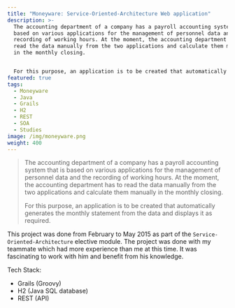 ```yaml
---
title: "Moneyware: Service-Oriented-Architecture Web application"
description: >-
  The accounting department of a company has a payroll accounting system that is
  based on various applications for the management of personnel data and the
  recording of working hours. At the moment, the accounting department has to
  read the data manually from the two applications and calculate them manually
  in the monthly closing.


  For this purpose, an application is to be created that automatically generates the monthly statement from the data and displays it as required.
featured: true
tags:
  - Moneyware
  - Java
  - Grails
  - H2
  - REST
  - SOA
  - Studies
image: /img/moneyware.png
weight: 400
---
```


> The accounting department of a company has a payroll accounting system that is based on various applications for the management of personnel data and the recording of working hours. At the moment, the accounting department has to read the data manually from the two applications and calculate them manually in the monthly closing.
>
> For this purpose, an application is to be created that automatically generates the monthly statement from the data and displays it as required.

This project was done from February to May 2015 as part of the `Service-Oriented-Architecture` elective module. The project was done with my teammate which had more experience than me at this time. It was fascinating to work with him and benefit from his knowledge.

Tech Stack:

* Grails (Groovy)
* H2 (Java SQL database)
* REST (API)
